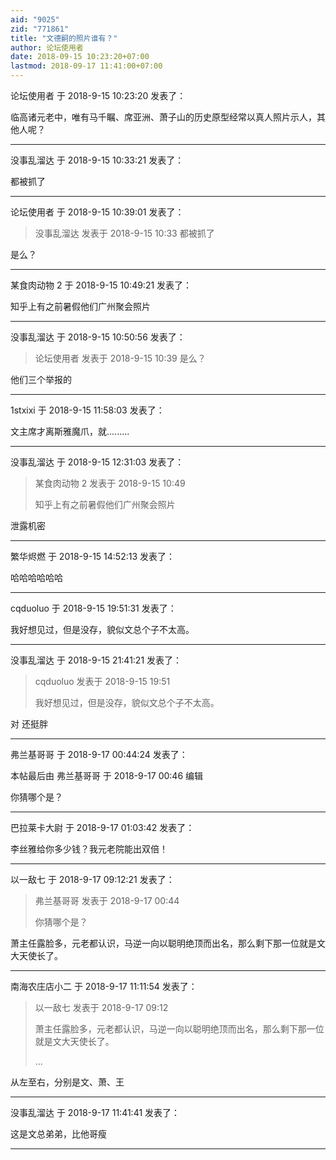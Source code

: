 ```yaml
---
aid: "9025"
zid: "771861"
title: "文德嗣的照片谁有？"
author: 论坛使用者
date: 2018-09-15 10:23:20+07:00
lastmod: 2018-09-17 11:41:00+07:00
---
```


论坛使用者 于 2018-9-15 10:23:20 发表了：

临高诸元老中，唯有马千瞩、席亚洲、萧子山的历史原型经常以真人照片示人，其他人呢？

---

没事乱溜达 于 2018-9-15 10:33:21 发表了：

都被抓了

---

论坛使用者 于 2018-9-15 10:39:01 发表了：

> 没事乱溜达 发表于 2018-9-15 10:33 都被抓了

是么？

---

某食肉动物 2 于 2018-9-15 10:49:21 发表了：

知乎上有之前暑假他们广州聚会照片

---

没事乱溜达 于 2018-9-15 10:50:56 发表了：

> 论坛使用者 发表于 2018-9-15 10:39 是么？

他们三个举报的

---

1stxixi 于 2018-9-15 11:58:03 发表了：

文主席才离斯雅魔爪，就.........

---

没事乱溜达 于 2018-9-15 12:31:03 发表了：

> 某食肉动物 2 发表于 2018-9-15 10:49
>
> 知乎上有之前暑假他们广州聚会照片

泄露机密

---

繁华烬燃 于 2018-9-15 14:52:13 发表了：

哈哈哈哈哈哈

---

cqduoluo 于 2018-9-15 19:51:31 发表了：

我好想见过，但是没存，貌似文总个子不太高。

---

没事乱溜达 于 2018-9-15 21:41:21 发表了：

> cqduoluo 发表于 2018-9-15 19:51
>
> 我好想见过，但是没存，貌似文总个子不太高。

对 还挺胖

---

弗兰基哥哥 于 2018-9-17 00:44:24 发表了：

本帖最后由 弗兰基哥哥 于 2018-9-17 00:46 编辑

你猜哪个是？

---

巴拉莱卡大尉 于 2018-9-17 01:03:42 发表了：

李丝雅给你多少钱？我元老院能出双倍！

---

以一敌七 于 2018-9-17 09:12:21 发表了：

> 弗兰基哥哥 发表于 2018-9-17 00:44
>
> 你猜哪个是？

萧主任露脸多，元老都认识，马逆一向以聪明绝顶而出名，那么剩下那一位就是文大天使长了。

---

南海农庄店小二 于 2018-9-17 11:11:54 发表了：

> 以一敌七 发表于 2018-9-17 09:12
>
> 萧主任露脸多，元老都认识，马逆一向以聪明绝顶而出名，那么剩下那一位就是文大天使长了。
>
> ...

从左至右，分别是文、萧、王

---

没事乱溜达 于 2018-9-17 11:41:41 发表了：

这是文总弟弟，比他哥瘦

---
